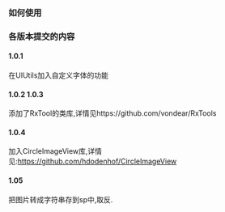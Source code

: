### 如何使用

### 各版本提交的内容
#### 1.0.1
在UIUtils加入自定义字体的功能
#### 1.0.2 1.0.3
添加了RxTool的类库,详情见https://github.com/vondear/RxTools
#### 1.0.4
加入CircleImageView库,详情见:https://github.com/hdodenhof/CircleImageView
#### 1.05
把图片转成字符串存到sp中,取反.

